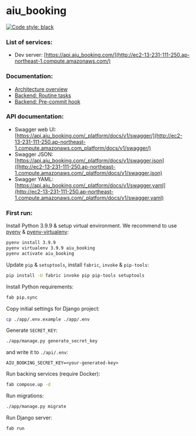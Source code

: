 # aiu_booking

[![Code style: black](https://img.shields.io/badge/code%20style-black-000000.svg)](https://github.com/psf/black)

### List of services: ###

* Dev server: [https://api.aiu_booking.com/](http://ec2-13-231-111-250.ap-northeast-1.compute.amazonaws.com/)

### Documentation: ###

* [Architecture overview](docs/architecture_overview.md)
* [Backend: Routine tasks](docs/commands.md)
* [Backend: Pre-commit hook](docs/pre_commit_hook.md)

### API documentation: ###

* Swagger web UI: [https://api.aiu_booking.com/_platform/docs/v1/swagger/](http://ec2-13-231-111-250.ap-northeast-1.compute.amazonaws.com_platform/docs/v1/swagger/)
* Swagger JSON: [https://api.aiu_booking.com/_platform/docs/v1/swagger.json]([http://ec2-13-231-111-250.ap-northeast-1.compute.amazonaws.com/_platform/docs/v1/swagger.json)
* Swagger YAML: [https://api.aiu_booking.com/_platform/docs/v1/swagger.yaml](http://ec2-13-231-111-250.ap-northeast-1.compute.amazonaws.com/_platform/docs/v1/swagger.yaml)

### First run: ###

Install Python 3.9.9 & setup virtual environment. We recommend to use [pyenv](https://github.com/pyenv/pyenv) & [pyenv-virtualenv](https://github.com/pyenv/pyenv-virtualenv):

```bash
pyenv install 3.9.9
pyenv virtualenv 3.9.9 aiu_booking
pyenv activate aiu_booking
```

Update `pip` & `setuptools`, install `fabric`, `invoke` & `pip-tools`:

```bash
pip install -U fabric invoke pip pip-tools setuptools
```

Install Python requirements:

```bash
fab pip.sync
```

Copy initial settings for Django project:

```bash
cp ./app/.env.example ./app/.env
```

Generate `SECRET_KEY`:

```bash
./app/manage.py generate_secret_key
```

and write it to `./api/.env`:

```
AIU_BOOKING_SECRET_KEY=<your-generated-key>
```

Run backing services (require Docker):

```bash
fab compose.up -d
```

Run migrations:

```bash
./app/manage.py migrate
```

Run Django server:

```bash
fab run
```
